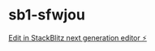 # sb1-sfwjou

[Edit in StackBlitz next generation editor ⚡️](https://stackblitz.com/~/github.com/Saissaken/sb1-sfwjou)